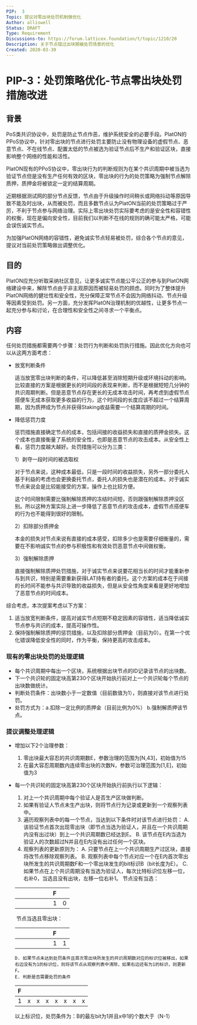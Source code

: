 ```yaml
---
PIP:  3
Topic: 提议对零出块处罚机制做优化
Author: alliswell
Status: DRAFT 
Type: Requirement
Discussions-to: https://forum.latticex.foundation/t/topic/1210/20
Description: 关于节点错过出块期被处罚场景的优化
Created: 2020-03-30
---
```


# PIP-3：处罚策略优化-节点零出块处罚措施改进

## 背景

PoS类共识协议中，处罚是防止节点作恶，维护系统安全的必要手段。PlatON的PPoS协议中，针对零出块的节点进行处罚主要防止没有物理设备的虚假节点、恶意节点、不在线节点、配置太低的节点被选为验证节点后不生产和验证区块，直接影响整个网络的性能和活性。

PlatON现有的PPoS协议中，零出块行为的判断规则为在某个共识周期中被当选为验证节点但是没有生产任何有效的区块，零出块的行为的处罚策略为强制节点解除质押，质押金将被锁定一定的结算周期。

近期根据测试网的部分节点反馈，节点由于升级操作时间稍长或网络抖动等原因导致不能及时出块，从而被处罚，而且多数节点认为PlatON当前的处罚策略过于严厉，不利于节点参与网络治理。实际上零出块处罚实际要考虑的是安全性和容错性的权衡，现在是偏向安全性，目前我们以判断不在线的规则的确可能太严格，可能会误伤诚实节点。

为加强PlatON网络的容错性，避免诚实节点轻易被处罚，综合各个节点的意见，提议对当前处罚策略做出调整优化。

## 目的

PlatON应充分听取采纳社区意见，让更多诚实节点能公平公正的参与到PlatON网络建设中来，解除节点由于非主观原因而被轻易处罚的顾虑。同时为了整体提升PlatON网络的健壮性和安全性，充分保障正常节点不会因为网络抖动、节点升级等因素受到处罚。另一方面，充分发挥PlatON治理机制的优越性，让更多节点一起充分参与和讨论，在合理性和安全性之间寻求一个平衡点。

## 内容

任何处罚措施都需要两个步骤：处罚行为判断和处罚执行措施。因此优化方向也可以从这两方面考虑：

- 放宽判断条件

  适当放宽零出块判断的条件，可以降低甚至消除短期升级或环境抖动的影响。比较直接的方案是根据更长的时间段的表现来判断，而不是根据短短几分钟的共识周期判断。但是恶意节点存在更长的无成本攻击时间，再考虑到虚假节点搭便车无成本获取更多收益的行为，这个时间段的长度应该不超过一个结算周期，因为质押成为节点并获得Staking收益需要一个结算周期的时间。

- 降低惩罚力度

  惩罚措施直接确定节点的成本，包括间接的收益损失和直接的质押金损失。这个成本也直接衡量了系统的安全性，也即是恶意节点的攻击成本。从安全性上看，惩罚力度越大越好。处罚措施可以分为三类：

  1）剥夺一段时间的被选取权

  对于节点来说，这种成本最低，只是一段时间的收益损失，另外一部分委托人基于利益的考虑也会更换委托节点，委托人的损失也是潜在的成本。对于诚实节点来说会是比较能接受的方案，操作上也比较方便。

  这个时间限制需要比强制解除质押的冻结时间短，否则跟强制解除质押没区别。所以这种方案实际上进一步降低了恶意节点的攻击成本，虚假节点搭便车的行为也不能得到很好的限制。

  2）扣除部分质押金

  本金的损失对节点来说有直接的成本感受，扣除多少也是需要仔细衡量的，需要在不影响诚实节点的参与积极性和有效处罚恶意节点中间做权衡。

  3）强制解除质押

  直接强制解除质押处罚措施，对于诚实节点来说要花相当长的时间才能重新参与到共识，特别是需要重新获得LAT持有者的委托。这个方案的成本在于间接的长时间不能参与共识导致的收益损失，但是从安全性角度来看是更好地增加了恶意节点的时间成本。

综合考虑，本次提案考虑以下方案：

1. 适当放宽判断条件，提高对诚实节点短期不稳定因素的容错性，适当降低诚实节点参与共识的成本，提高可操作性。
2. 保持强制解除质押的惩罚措施，以及扣除部分质押金（目前为0）。在第一个优化错误降低安全性的同时，作为平衡，保持更高的攻击成本。

### 现有的零出块处罚的处理逻辑

- 每个共识周期中每出一个区块，系统根据出块节点的ID记录该节点的出块数。
- 下一个共识轮的固定块高第230个区块开始执行前对上一个共识轮每个节点的出块数做统计。
- 判断处罚条件：出块数小于一定数值（目前数值为1），则直接对该节点进行处罚。
- 处罚方式为：a.扣除一定比例的质押金（目前比例为0%） b.强制解质押该节点。

### 提议调整处理逻辑

- 增加以下2个治理参数：
  1. 零出块最大容忍的共识周期数E，参数治理的范围为[N,43]，初始值为15
  2. 在最大容忍周期数内连续零出块的次数N，参数可治理范围为[1,E]，初始值为3

- 每一个共识轮的固定块高第230个区块开始执行前执行以下逻辑：
   1. 对上一个共识周期中每个验证人是否生产区块做判断。
   2. 如果有验证人节点未生产出块，则将节点行为记录或更新到一个观察列表中。
   3. 遍历观察列表中的每一个节点，当达到以下条件时对该节点进行处罚：
      A. 该验证节点首次出现零出块（即节点当选为验证人，并且在一个共识周期内没有出过块）到上一个共识周期数已经达到E。
	    B. 该节点在E内当选为验证人的次数超过N并且在E内没有出过任何一个区块。
   4. 观察列表的更新原则为：
      A. 只要节点在上一个共识周期生产过区块，直接将改节点移除观察列表。
	    B. 观察列表中每个节点对应一个在E内首次零出块所发生的共识周期数F和一个零出块发生的bit标识B（bit长度为E）。
	    C. 如果节点在上个共识周期没有当选为验证人，每次比特标识位左移一位，右补0，当选且没有出块，左移一位右补1。
	    节点没有当选：

	|    |    |    |    |    |    | F  |    |
	|:-- |:-- |:-- |:-- |:-- |:-- |:-- |:-- |
	|    |    |    |    |    |    |  1 |  0 |

	​        节点当选且零出块：

	|    |    |    |    |    |   |  F  |    |
	|:-- |:-- |:-- |:-- |:-- |:-- |:-- |:-- |
	|    |    |    |    |    |    |  1 |  1 |

	  D. 如果节点未达到处罚条件且首次零出块所发生的共识周期数对应的标识位被移出，如果右边没有为1的标识位，则将该节点从观察列表中清除，如果右边还有为1的标识，则更新F。
	  E. 判断是否需要处罚的条件

	|  F  |    |    |    |    |   |    |    |
	|:-- |:-- |:-- |:-- |:-- |:-- |:-- |:-- |
	|  1  | x | x  | x  | x  |  x |  x |  x |
	以上标识位，处罚条件为：B的最左bit为1并且x中1的个数大于（N-1）

